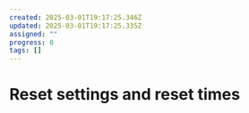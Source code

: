```yaml
---
created: 2025-03-01T19:17:25.346Z
updated: 2025-03-01T19:17:25.335Z
assigned: ""
progress: 0
tags: []
---
```


# Reset settings and reset times
